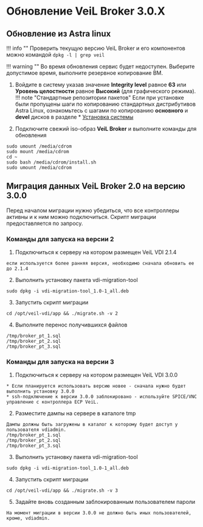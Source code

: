 # Обновление VeiL Broker 3.0.X

## Обновление из Astra linux

!!! info ""
    Проверить текущую версию VeiL Broker и его компонентов можно командой `dpkg -l | grep veil`

!!! warning ""
    Во время обновления сервис будет недоступен. Выберите допустимое время, выполните резервное копирование ВМ.

1. Войдите в систему указав значение **Integrity level** равное **63** или **Уровень целостности**
   равное **Высокий** (для графического режима).
!!! note "Стандартные репозитории пакетов"
    Если при установке были пропущены шаги по копированию стандартных дистрибутивов Astra Linux, ознакомьтесь с шагами
    по копированию **основного** и **devel** дисков в разделе * [Установка системы](./install_v3.md)

1. Подключите свежий iso-образ **VeiL Broker** и выполните 
   команды для обновления
```
sudo umount /media/cdrom
sudo mount /media/cdrom
cd ~
sudo bash /media/cdrom/install.sh
sudo umount /media/cdrom
```

## Миграция данных VeiL Broker 2.0 на версию 3.0.0

Перед началом миграции нужно убедиться, что все контроллеры активны и к ним можно 
подключиться. Скрипт миграции предоставляется по запросу.

### Команды для запуска на версии 2

1. Подключиться к серверу на котором размещен VeiL VDI 2.1.4
```
если используется более ранняя версия, необходимо сначала обновить ее до 2.1.4
```

2. Выполнить установку пакета vdi-migration-tool 
```
sudo dpkg -i vdi-migration-tool_1.0-1_all.deb
```

3. Запустить скрипт миграции
```
cd /opt/veil-vdi/app && ./migrate.sh -v 2
```

4. Выполните перенос получившихся файлов
```
/tmp/broker_pt_1.sql
/tmp/broker_pt_2.sql
/tmp/broker_pt_3.sql
```

### Команды для запуска на версии 3
1. Подключиться к серверу на котором размещен VeiL VDI 3.0.0
```
* Если планируется использовать версию новее - сначала нужно будет выполнить установку 3.0.0
* ssh-подключение к версии 3.0.0 заблокировано - используйте SPICE/VNC управление с контроллера ECP VeiL.
```

2. Разместите дампы на сервере в каталоге tmp
```
Дампы должны быть загружены в каталог к которому будет доступ у пользователя vdiadmin.
/tmp/broker_pt_1.sql
/tmp/broker_pt_2.sql
/tmp/broker_pt_3.sql 
```

3. Выполнить установку пакета vdi-migration-tool 
```
sudo dpkg -i vdi-migration-tool_1.0-1_all.deb
```

4. Запустить скрипт миграции
```
cd /opt/veil-vdi/app && ./migrate.sh -v 3
```

5. Задайте вновь созданным заблокированным пользователем пароли
```
На момент миграции в версии 3.0.0 не должно быть иных пользователей, кроме, vdiadmin.
```